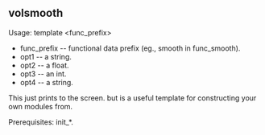 volsmooth
---------
Usage: template <func_prefix> <opt1> <opt2> <opt3> <opt4>

+ func_prefix -- functional data prefix (eg., smooth in func_smooth).
+ opt1 -- a string.
+ opt2 -- a float.
+ opt3 -- an int.
+ opt4 -- a string.

This just prints to the screen. but is a useful template for constructing your own modules from.

Prerequisites: init_*.

